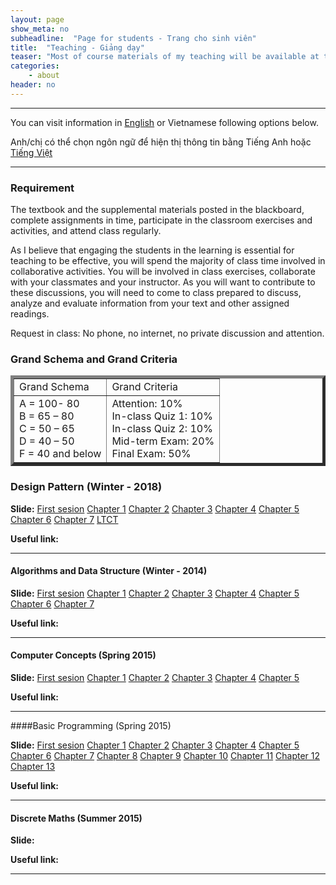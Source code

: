 ```yaml
---
layout: page
show_meta: no
subheadline:  "Page for students - Trang cho sinh viên"
title:  "Teaching - Giảng dạy"
teaser: "Most of course materials of my teaching will be available at this page."
categories:
    - about
header: no
---
```

<hr>

You can visit information in <a href="{{site.url}}/about/teaching-en/">English</a> or Vietnamese following options below. 

Anh/chị có thể chọn ngôn ngữ để hiện thị thông tin bằng Tiếng Anh hoặc <a href="{{site.url}}/about/teaching-vn/">Tiếng Việt</a>

<hr>

### Requirement
The textbook and the supplemental materials posted in the blackboard, complete assignments in time, participate in the classroom exercises and activities, and attend class regularly. 

As I believe that engaging the students in the learning is essential for teaching to be effective, you will spend the majority of class time involved in collaborative activities. You will be involved in class exercises, collaborate with your classmates and your instructor.  As you will want to contribute to these discussions, you will need to come to class prepared to discuss, analyze and evaluate information from your text and other assigned readings.

Request in class: No phone, no internet, no private discussion and attention. 

### Grand Schema and Grand Criteria
<center>
<table border="5">
	<tr>
		<td>
			Grand Schema
		</td>
		<td>
			Grand Criteria
		</td>
	</tr>
	<tr>
		<td>
			A = 100- 80<br>
			B = 65 – 80<br>
			C = 50 – 65<br>
			D = 40 – 50<br>
			F = 40 and below<br>
		</td>
		<td>
			Attention: 10%<br>
			In-class Quiz 1: 10%<br>
			In-class Quiz 2: 10%<br>	
			Mid-term Exam: 20%<br>
			Final Exam: 50%<br>
		</td>
	</tr>
</table>	
</center>

### Design Pattern (Winter - 2018)
**Slide:** [First sesion][29] [Chapter 1][30] [Chapter 2][31] [Chapter 3][32] [Chapter 4][33] [Chapter 5][34] [Chapter 6][35] [Chapter 7][36] [LTCT][36] 

**Useful link:**

<hr>

#### Algorithms and Data Structure (Winter - 2014)
**Slide:** [First sesion][1] [Chapter 1][2] [Chapter 2][3] [Chapter 3][4] [Chapter 4][5] [Chapter 5][6] [Chapter 6][7] [Chapter 7][8]   

**Useful link:**

<hr>

#### Computer Concepts (Spring 2015)
**Slide:** [First sesion][9] [Chapter 1][10] [Chapter 2][11] [Chapter 3][12] [Chapter 4][13] [Chapter 5][14]    

**Useful link:** 

<hr>

####Basic Programming (Spring 2015)

**Slide:** [First sesion][15] [Chapter 1][16] [Chapter 2][17] [Chapter 3][18] [Chapter 4][19] [Chapter 5][20] [Chapter 6][21] [Chapter 7][22] [Chapter 8][23] [Chapter 9][24] [Chapter 10][25] [Chapter 11][26] [Chapter 12][27] [Chapter 13][28] 

**Useful link:**

<hr>

#### Discrete Maths (Summer 2015)

**Slide:** 

**Useful link:**

<hr>

 [1]: https://drive.google.com/open?id=0BxBiM0OcuJd_LVdZb21ZUkhkWlk&authuser=0/
 [2]: https://drive.google.com/open?id=0BxBiM0OcuJd_LUhuc3dJVllsZ0k&authuser=0/
 [3]: https://drive.google.com/open?id=0BxBiM0OcuJd_MVZfNldfWWhjM0E&authuser=0/
 [4]: https://drive.google.com/open?id=0BxBiM0OcuJd_YzllWTRBVmV1V1k&authuser=0/ 
 [5]: https://drive.google.com/open?id=0BxBiM0OcuJd_VnlBLV9YYWY3VTg&authuser=0/
 [6]: https://drive.google.com/open?id=0BxBiM0OcuJd_eUM3ZGJqeUFlZTA&authuser=0/
 [7]: https://drive.google.com/open?id=0BxBiM0OcuJd_VkhSQW5TX1R0Rm8&authuser=0/
 [8]: https://drive.google.com/open?id=0BxBiM0OcuJd_SngtYWRYalpoQVU&authuser=0/
 [9]: https://drive.google.com/open?id=0BxBiM0OcuJd_cUZaSWlvLXpuaFk&authuser=0/
 [10]: https://drive.google.com/open?id=0BxBiM0OcuJd_MG9fdDF3dXFrRWs&authuser=0/
 [11]: https://drive.google.com/open?id=0BxBiM0OcuJd_UF9sVU50Rm5qTEk&authuser=0/
 [12]: https://drive.google.com/open?id=0BxBiM0OcuJd_bmNQbUpjaXNQM1U&authuser=0/
 [13]: https://drive.google.com/open?id=0BxBiM0OcuJd_OGZjakRoV2Y2S00&authuser=0/
 [14]: https://drive.google.com/open?id=0BxBiM0OcuJd_d2dYeVJrdDBnRTA&authuser=0/
 [15]: https://drive.google.com/open?id=0BxBiM0OcuJd_RFZfRGdaamxObW8&authuser=0/
 [16]: https://drive.google.com/open?id=0BxBiM0OcuJd_c0JPT0E5WE9xY2s&authuser=0/
 [17]: https://drive.google.com/open?id=0BxBiM0OcuJd_NXlZX1MyTXhlaTA&authuser=0/
 [18]: https://drive.google.com/open?id=0BxBiM0OcuJd_cTkxMWdaNGx3RDA&authuser=0/
 [19]: https://drive.google.com/open?id=0BxBiM0OcuJd_d0tsVUh1azNmbzA&authuser=0/
 [20]: https://drive.google.com/open?id=0BxBiM0OcuJd_TnQzb19zbHFXQk0&authuser=0/
 [21]: https://drive.google.com/open?id=0BxBiM0OcuJd_ZlFVSGtLckEwa2c&authuser=0/
 [22]: https://drive.google.com/open?id=0BxBiM0OcuJd_MEtFTnQ4UmJQTms&authuser=0/
 [23]: https://drive.google.com/open?id=0BxBiM0OcuJd_bmZvYWo3bFNBV2c&authuser=0/
 [24]: https://drive.google.com/open?id=0BxBiM0OcuJd_UENlZGs0UVp1NWs&authuser=0/
 [25]: https://drive.google.com/open?id=0BxBiM0OcuJd_dFZUekxhbFJDYXc&authuser=0/
 [26]: https://drive.google.com/open?id=0BxBiM0OcuJd_eVpQVmpnd2tzUDQ&authuser=0/
 [27]: https://drive.google.com/open?id=0BxBiM0OcuJd_LXFTYlNsazc1ajQ&authuser=0/
 [28]: https://drive.google.com/open?id=0BxBiM0OcuJd_aVRud196MVRUalk&authuser=0/
 [29]: https://drive.google.com/open?id=1ua3rznRT3QUQ_IsCbYguIEbatJPPgA_2
 [30]: https://drive.google.com/open?id=1WSuCNHKet9-icqEJScHIG2WHK01kcJrg
 [31]: https://drive.google.com/open?id=1OCOqfA5LLGeZ3xhsoqg6gyNw2sCvQZGT
 [32]: https://drive.google.com/open?id=16McyhqXMfg5OoCiDQDhsTePE3yOjVHyx
 [33]: https://drive.google.com/open?id=13f35seaO6zRlZSc8B5Gz6qIvCqaA4aBP
 [34]: https://drive.google.com/open?id=1-d6ucReU7BQAKri5l2IxkC5LeqwyEqwa
 [35]: https://drive.google.com/open?id=1Ob8htG0OHV3YQjGBGvEr2qUDpWxbj9p2
 [36]: https://drive.google.com/open?id=1PxPtoL_o2KOs5g9JYKle6cDCJGUDrsAl
 [37]: https://drive.google.com/open?id=1ESaAW_nG-Dy8XZhvm5g_ijyvUOmX8-gl
 [38]: #
 [39]: #
 [40]: #
 [41]: #